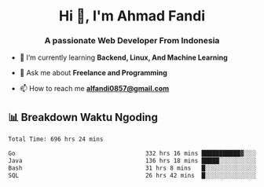 <h1 align="center">Hi 👋, I'm Ahmad Fandi</h1>
<h3 align="center">A passionate Web Developer From Indonesia</h3>

- 🌱 I’m currently learning **Backend, Linux, And Machine Learning**

- 💬 Ask me about **Freelance and Programming**

- 📫 How to reach me **<alfandi0857@gmail.com>**


## 📊 Breakdown Waktu Ngoding

<!--START_SECTION:waka-->

```txt
Total Time: 696 hrs 24 mins

Go                                     332 hrs 16 mins ███████████▓░░░░░░░░░░░░░   47.31 %
Java                                   136 hrs 18 mins █████░░░░░░░░░░░░░░░░░░░░   19.41 %
Bash                                   31 hrs 8 mins   █░░░░░░░░░░░░░░░░░░░░░░░░   04.43 %
SQL                                    26 hrs 42 mins  █░░░░░░░░░░░░░░░░░░░░░░░░   03.80 %
```

<!--END_SECTION:waka-->
